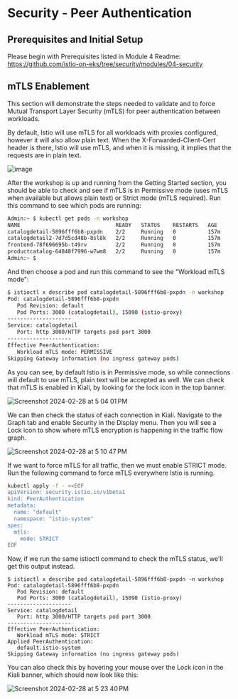 # Security - Peer Authentication

## Prerequisites and Initial Setup

Please begin with Prerequisites listed in Module 4 Readme: https://github.com/istio-on-eks/tree/security/modules/04-security

## mTLS Enablement

This section will demonstrate the steps needed to validate and to force Mutual Transport Layer Security (mTLS) for peer authentication between workloads.

By default, Istio will use mTLS for all workloads with proxies configured, however it will also allow plain text.  When the X-Forwarded-Client-Cert header is there, Istio will use mTLS, and when it is missing, it implies that the requests are in plain text.

![image](https://github.com/jdwisman/istio-on-eks/assets/71530829/c9889622-26a5-4ed4-ac89-6721b4b1c356)


After the workshop is up and running from the Getting Started section, you should be able to check and see if mTLS is in Permissive mode (uses mTLS when available but allows plain text) or Strict mode (mTLS required).  Run this command to see which pods are running:

```sh
Admin:~ $ kubectl get pods -n workshop
NAME                              READY   STATUS    RESTARTS   AGE
catalogdetail-5896fff6b8-pxpdn    2/2     Running   0          157m
catalogdetail2-7d7d5cd48b-8sl8k   2/2     Running   0          157m
frontend-78f696695b-t49rv         2/2     Running   0          157m
productcatalog-64848f7996-w7wm8   2/2     Running   0          157m
Admin:~ $
```

And then choose a pod and run this command to see the "Workload mTLS mode":
```sh
$ istioctl x describe pod catalogdetail-5896fff6b8-pxpdn -n workshop
Pod: catalogdetail-5896fff6b8-pxpdn
   Pod Revision: default
   Pod Ports: 3000 (catalogdetail), 15090 (istio-proxy)
--------------------
Service: catalogdetail
   Port: http 3000/HTTP targets pod port 3000
--------------------
Effective PeerAuthentication:
   Workload mTLS mode: PERMISSIVE
Skipping Gateway information (no ingress gateway pods)
```

As you can see, by default Istio is in Permissive mode, so while connections will default to use mTLS, plain text will be accepted as well. We can check that mTLS is enabled in Kiali, by looking for the lock icon in the top banner.

![Screenshot 2024-02-28 at 5 04 01 PM](https://github.com/jdwisman/istio-on-eks/assets/71530829/29cacd2b-ccbc-4359-a5a9-c4249d27f767)

We can then check the status of each connection in Kiali. Navigate to the Graph tab and enable Security in the Display menu. Then you will see a Lock icon to show where mTLS encryption is happening in the traffic flow graph.

![Screenshot 2024-02-28 at 5 10 47 PM](https://github.com/jdwisman/istio-on-eks/assets/71530829/ba49ab89-7db0-486d-8bf0-86f15807c5c5)


If we want to force mTLS for all traffic, then we must enable STRICT mode.  Run the following command to force mTLS everywhere Istio is running.

```sh
kubectl apply -f - <<EOF
apiVersion: security.istio.io/v1beta1
kind: PeerAuthentication
metadata:
  name: "default"
  namespace: "istio-system"
spec:
  mtls:
    mode: STRICT
EOF
```

Now, if we run the same istioctl command to check the mTLS status, we'll get this output instead.

```
$ istioctl x describe pod catalogdetail-5896fff6b8-pxpdn -n workshop
Pod: catalogdetail-5896fff6b8-pxpdn
   Pod Revision: default
   Pod Ports: 3000 (catalogdetail), 15090 (istio-proxy)
--------------------
Service: catalogdetail
   Port: http 3000/HTTP targets pod port 3000
--------------------
Effective PeerAuthentication:
   Workload mTLS mode: STRICT
Applied PeerAuthentication:
   default.istio-system
Skipping Gateway information (no ingress gateway pods)
```

You can also check this by hovering your mouse over the Lock icon in the Kiali banner, which should now look like this:

![Screenshot 2024-02-28 at 5 23 40 PM](https://github.com/jdwisman/istio-on-eks/assets/71530829/bb458794-ab5a-4db4-9ae9-fee023930bcf)

